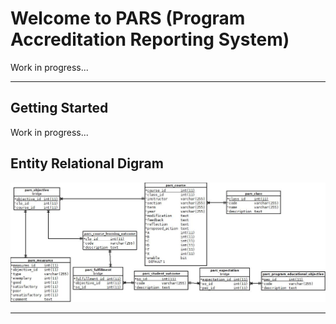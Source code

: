 Welcome to PARS (Program Accreditation Reporting System)
===================

Work in progress...

----------

Getting Started
-------------
 
Work in progress...

Entity Relational Digram
-------------


![Alt text](new-erd.jpeg?raw=true "New ERD")


----------

 
